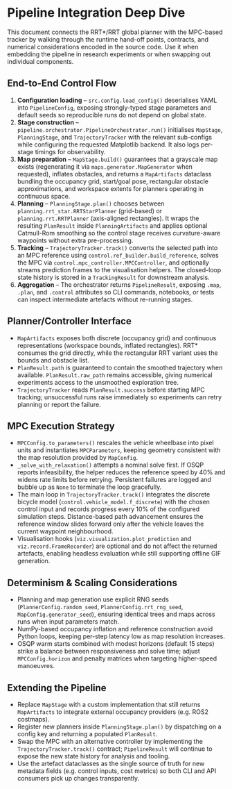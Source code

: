 # Pipeline Integration Deep Dive

This document connects the RRT*/RRT global planner with the MPC-based tracker by
walking through the runtime hand-off points, contracts, and numerical
considerations encoded in the source code. Use it when embedding the pipeline in
research experiments or when swapping out individual components.

## End-to-End Control Flow

1. **Configuration loading** – `src.config.load_config()` deserialises YAML into
   `PipelineConfig`, exposing strongly-typed stage parameters and default seeds
   so reproducible runs do not depend on global state.
2. **Stage construction** – `pipeline.orchestrator.PipelineOrchestrator.run()`
   initialises `MapStage`, `PlanningStage`, and `TrajectoryTracker` with the
   relevant sub-configs while configuring the requested Matplotlib backend. It
   also logs per-stage timings for observability.
3. **Map preparation** – `MapStage.build()` guarantees that a grayscale map
   exists (regenerating it via `maps.generator.MapGenerator` when requested),
   inflates obstacles, and returns a `MapArtifacts` dataclass bundling the
   occupancy grid, start/goal pose, rectangular obstacle approximations, and
   workspace extents for planners operating in continuous space.
4. **Planning** – `PlanningStage.plan()` chooses between `planning.rrt_star.RRTStarPlanner`
   (grid-based) or `planning.rrt.RRTPlanner` (axis-aligned rectangles). It wraps
   the resulting `PlanResult` inside `PlanningArtifacts` and applies optional
   Catmull-Rom smoothing so the control stage receives curvature-aware waypoints
   without extra pre-processing.
5. **Tracking** – `TrajectoryTracker.track()` converts the selected path into an
   MPC reference using `control.ref_builder.build_reference`, solves the MPC via
   `control.mpc_controller.MPCController`, and optionally streams prediction
   frames to the visualisation helpers. The closed-loop state history is stored in
   a `TrackingResult` for downstream analysis.
6. **Aggregation** – The orchestrator returns `PipelineResult`, exposing
   `.map`, `.plan`, and `.control` attributes so CLI commands, notebooks, or tests
   can inspect intermediate artefacts without re-running stages.

## Planner/Controller Interface

- `MapArtifacts` exposes both discrete (occupancy grid) and continuous
  representations (workspace bounds, inflated rectangles). RRT* consumes the grid
  directly, while the rectangular RRT variant uses the bounds and obstacle list.
- `PlanResult.path` is guaranteed to contain the smoothed trajectory when
  available. `PlanResult.raw_path` remains accessible, giving numerical
  experiments access to the unsmoothed exploration tree.
- `TrajectoryTracker` reads `PlanResult.success` before starting MPC tracking;
  unsuccessful runs raise immediately so experiments can retry planning or report
  the failure.

## MPC Execution Strategy

- `MPCConfig.to_parameters()` rescales the vehicle wheelbase into pixel units and
  instantiates `MPCParameters`, keeping geometry consistent with the map
  resolution provided by `MapConfig`.
- `_solve_with_relaxation()` attempts a nominal solve first. If OSQP reports
  infeasibility, the helper reduces the reference speed by 40% and widens rate
  limits before retrying. Persistent failures are logged and bubble up as `None`
  to terminate the loop gracefully.
- The main loop in `TrajectoryTracker.track()` integrates the discrete bicycle
  model (`control.vehicle_model.f_discrete`) with the chosen control input and
  records progress every 10% of the configured simulation steps. Distance-based
  path advancement ensures the reference window slides forward only after the
  vehicle leaves the current waypoint neighbourhood.
- Visualisation hooks (`viz.visualization.plot_prediction` and
  `viz.record.FrameRecorder`) are optional and do not affect the returned
  artefacts, enabling headless evaluation while still supporting offline GIF
  generation.

## Determinism & Scaling Considerations

- Planning and map generation use explicit RNG seeds (`PlannerConfig.random_seed`,
  `PlannerConfig.rrt_rng_seed`, `MapConfig.generator_seed`), ensuring identical
  trees and maps across runs when input parameters match.
- NumPy-based occupancy inflation and reference construction avoid Python loops,
  keeping per-step latency low as map resolution increases.
- OSQP warm starts combined with modest horizons (default 15 steps) strike a
  balance between responsiveness and solve time; adjust `MPCConfig.horizon` and
  penalty matrices when targeting higher-speed manoeuvres.

## Extending the Pipeline

- Replace `MapStage` with a custom implementation that still returns
  `MapArtifacts` to integrate external occupancy providers (e.g. ROS2 costmaps).
- Register new planners inside `PlanningStage.plan()` by dispatching on a config
  key and returning a populated `PlanResult`.
- Swap the MPC with an alternative controller by implementing the
  `TrajectoryTracker.track()` contract; `PipelineResult` will continue to expose
  the new state history for analysis and tooling.
- Use the artefact dataclasses as the single source of truth for new metadata
  fields (e.g. control inputs, cost metrics) so both CLI and API consumers pick
  up changes transparently.
